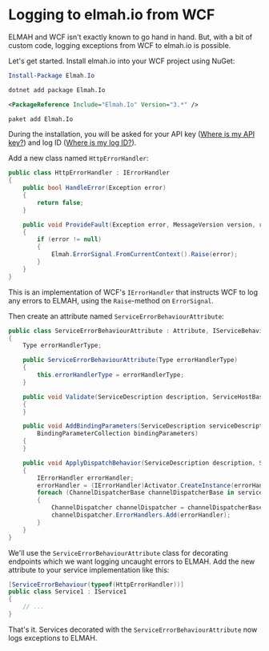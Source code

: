 # Logging to elmah.io from WCF

ELMAH and WCF isn't exactly known to go hand in hand. But, with a bit of custom code, logging exceptions from WCF to elmah.io is possible.

Let's get started. Install elmah.io into your WCF project using NuGet:

```powershell fct_label="Package Manager"
Install-Package Elmah.Io
```
```cmd fct_label=".NET CLI"
dotnet add package Elmah.Io
```
```xml fct_label="PackageReference"
<PackageReference Include="Elmah.Io" Version="3.*" />
```
```xml fct_label="Paket CLI"
paket add Elmah.Io
```

During the installation, you will be asked for your API key ([Where is my API key?](https://docs.elmah.io/where-is-my-api-key/)) and log ID ([Where is my log ID?](https://docs.elmah.io/where-is-my-log-id/)).

Add a new class named `HttpErrorHandler`:

```csharp
public class HttpErrorHandler : IErrorHandler
{
    public bool HandleError(Exception error)
    {
        return false;
    }

    public void ProvideFault(Exception error, MessageVersion version, ref Message fault)
    {
        if (error != null)
        {
            Elmah.ErrorSignal.FromCurrentContext().Raise(error);
        }
    }
}
```

This is an implementation of WCF's `IErrorHandler` that instructs WCF to log any errors to ELMAH, using the `Raise`-method on `ErrorSignal`.

Then create an attribute named `ServiceErrorBehaviourAttribute`:

```csharp
public class ServiceErrorBehaviourAttribute : Attribute, IServiceBehavior
{
    Type errorHandlerType;

    public ServiceErrorBehaviourAttribute(Type errorHandlerType)
    {
        this.errorHandlerType = errorHandlerType;
    }

    public void Validate(ServiceDescription description, ServiceHostBase serviceHostBase)
    {
    }

    public void AddBindingParameters(ServiceDescription serviceDescription, ServiceHostBase serviceHostBase, Collection<ServiceEndpoint> endpoints,
        BindingParameterCollection bindingParameters)
    {
    }

    public void ApplyDispatchBehavior(ServiceDescription description, ServiceHostBase serviceHostBase)
    {
        IErrorHandler errorHandler;
        errorHandler = (IErrorHandler)Activator.CreateInstance(errorHandlerType);
        foreach (ChannelDispatcherBase channelDispatcherBase in serviceHostBase.ChannelDispatchers)
        {
            ChannelDispatcher channelDispatcher = channelDispatcherBase as ChannelDispatcher;
            channelDispatcher.ErrorHandlers.Add(errorHandler);
        }
    }
}
```

We'll use the `ServiceErrorBehaviourAttribute` class for decorating endpoints which we want logging uncaught errors to ELMAH. Add the new attribute to your service implementation like this:

```csharp
[ServiceErrorBehaviour(typeof(HttpErrorHandler))]
public class Service1 : IService1
{
    // ...
}
```

That's it. Services decorated with the `ServiceErrorBehaviourAttribute` now logs exceptions to ELMAH.